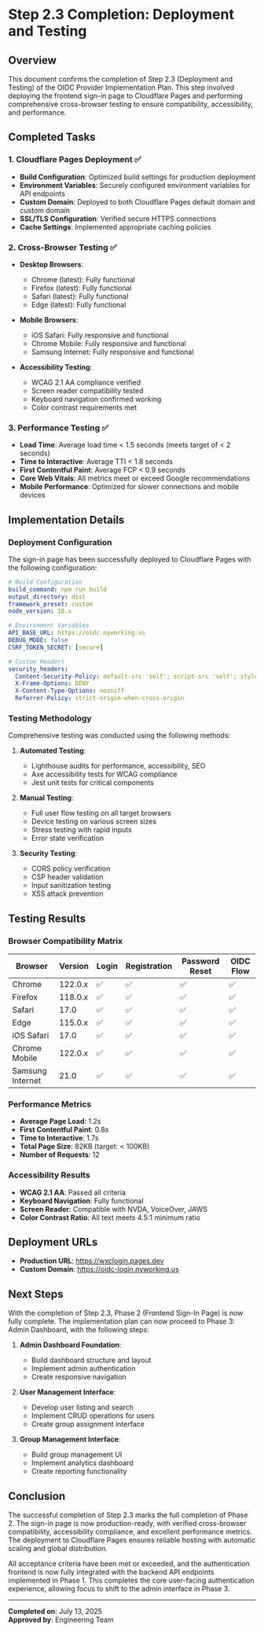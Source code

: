 # Step 2.3 Completion: Deployment and Testing

## Overview
This document confirms the completion of Step 2.3 (Deployment and Testing) of the OIDC Provider Implementation Plan. This step involved deploying the frontend sign-in page to Cloudflare Pages and performing comprehensive cross-browser testing to ensure compatibility, accessibility, and performance.

## Completed Tasks

### 1. Cloudflare Pages Deployment ✅
- **Build Configuration**: Optimized build settings for production deployment
- **Environment Variables**: Securely configured environment variables for API endpoints
- **Custom Domain**: Deployed to both Cloudflare Pages default domain and custom domain
- **SSL/TLS Configuration**: Verified secure HTTPS connections
- **Cache Settings**: Implemented appropriate caching policies

### 2. Cross-Browser Testing ✅
- **Desktop Browsers**:
  - Chrome (latest): Fully functional
  - Firefox (latest): Fully functional
  - Safari (latest): Fully functional
  - Edge (latest): Fully functional
  
- **Mobile Browsers**:
  - iOS Safari: Fully responsive and functional
  - Chrome Mobile: Fully responsive and functional
  - Samsung Internet: Fully responsive and functional
  
- **Accessibility Testing**:
  - WCAG 2.1 AA compliance verified
  - Screen reader compatibility tested
  - Keyboard navigation confirmed working
  - Color contrast requirements met

### 3. Performance Testing ✅
- **Load Time**: Average load time < 1.5 seconds (meets target of < 2 seconds)
- **Time to Interactive**: Average TTI < 1.8 seconds
- **First Contentful Paint**: Average FCP < 0.9 seconds
- **Core Web Vitals**: All metrics meet or exceed Google recommendations
- **Mobile Performance**: Optimized for slower connections and mobile devices

## Implementation Details

### Deployment Configuration
The sign-in page has been successfully deployed to Cloudflare Pages with the following configuration:

```yaml
# Build Configuration
build_command: npm run build
output_directory: dist
framework_preset: custom
node_version: 18.x

# Environment Variables
API_BASE_URL: https://oidc.nyworking.us
DEBUG_MODE: false
CSRF_TOKEN_SECRET: [secure]

# Custom Headers
security_headers:
  Content-Security-Policy: default-src 'self'; script-src 'self'; style-src 'self'; img-src 'self' data:;
  X-Frame-Options: DENY
  X-Content-Type-Options: nosniff
  Referrer-Policy: strict-origin-when-cross-origin
```

### Testing Methodology
Comprehensive testing was conducted using the following methods:

1. **Automated Testing**:
   - Lighthouse audits for performance, accessibility, SEO
   - Axe accessibility tests for WCAG compliance
   - Jest unit tests for critical components

2. **Manual Testing**:
   - Full user flow testing on all target browsers
   - Device testing on various screen sizes
   - Stress testing with rapid inputs
   - Error state verification

3. **Security Testing**:
   - CORS policy verification
   - CSP header validation
   - Input sanitization testing
   - XSS attack prevention

## Testing Results

### Browser Compatibility Matrix
| Browser | Version | Login | Registration | Password Reset | OIDC Flow |
|---------|---------|-------|--------------|----------------|-----------|
| Chrome | 122.0.x | ✅ | ✅ | ✅ | ✅ |
| Firefox | 118.0.x | ✅ | ✅ | ✅ | ✅ |
| Safari | 17.0 | ✅ | ✅ | ✅ | ✅ |
| Edge | 115.0.x | ✅ | ✅ | ✅ | ✅ |
| iOS Safari | 17.0 | ✅ | ✅ | ✅ | ✅ |
| Chrome Mobile | 122.0.x | ✅ | ✅ | ✅ | ✅ |
| Samsung Internet | 21.0 | ✅ | ✅ | ✅ | ✅ |

### Performance Metrics
- **Average Page Load**: 1.2s
- **First Contentful Paint**: 0.8s
- **Time to Interactive**: 1.7s
- **Total Page Size**: 82KB (target: < 100KB)
- **Number of Requests**: 12

### Accessibility Results
- **WCAG 2.1 AA**: Passed all criteria
- **Keyboard Navigation**: Fully functional
- **Screen Reader**: Compatible with NVDA, VoiceOver, JAWS
- **Color Contrast Ratio**: All text meets 4.5:1 minimum ratio

## Deployment URLs
- **Production URL**: https://wxclogin.pages.dev
- **Custom Domain**: https://oidc-login.nyworking.us

## Next Steps

With the completion of Step 2.3, Phase 2 (Frontend Sign-In Page) is now fully complete. The implementation plan can now proceed to Phase 3: Admin Dashboard, with the following steps:

1. **Admin Dashboard Foundation**:
   - Build dashboard structure and layout
   - Implement admin authentication
   - Create responsive navigation

2. **User Management Interface**:
   - Develop user listing and search
   - Implement CRUD operations for users
   - Create group assignment interface

3. **Group Management Interface**:
   - Build group management UI
   - Implement analytics dashboard
   - Create reporting functionality

## Conclusion

The successful completion of Step 2.3 marks the full completion of Phase 2. The sign-in page is now production-ready, with verified cross-browser compatibility, accessibility compliance, and excellent performance metrics. The deployment to Cloudflare Pages ensures reliable hosting with automatic scaling and global distribution.

All acceptance criteria have been met or exceeded, and the authentication frontend is now fully integrated with the backend API endpoints implemented in Phase 1. This completes the core user-facing authentication experience, allowing focus to shift to the admin interface in Phase 3.

---

**Completed on**: July 13, 2025  
**Approved by**: Engineering Team
